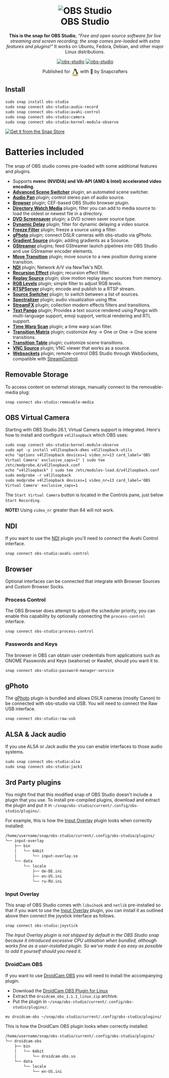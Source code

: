 <h1 align="center">
  <img src="https://avatars1.githubusercontent.com/u/7725691?v=3&s=256" alt="OBS Studio">
  <br />
  OBS Studio
</h1>

<p align="center"><b>This is the snap for OBS Studio</b>, <i>“Free and open source software for live streaming and screen recording; the snap comes pre-loaded with extra features and plugins!”</i> It works on Ubuntu, Fedora, Debian, and other major Linux distributions.</p>

<p align="center">
<a href="https://snapcraft.io/obs-studio"><img alt="obs-studio" src="https://snapcraft.io/obs-studio/badge.svg" /></a>
<a href="https://snapcraft.io/obs-studio"><img alt="obs-studio" src="https://snapcraft.io/obs-studio/trending.svg?name=0" /></a>
</p>

<!-- Uncomment and modify this when you have a screenshot
![my-snap-name](screenshot.png?raw=true "my-snap-name")
-->

<p align="center">Published for <img src="https://raw.githubusercontent.com/anythingcodes/slack-emoji-for-techies/gh-pages/emoji/tux.png" align="top" width="24" /> with 💝 by Snapcrafters</p>

## Install

    sudo snap install obs-studio
    sudo snap connect obs-studio:audio-record
    sudo snap connect obs-studio:avahi-control
    sudo snap connect obs-studio:camera
    sudo snap connect obs-studio:kernel-module-observe

[![Get it from the Snap Store](https://snapcraft.io/static/images/badges/en/snap-store-black.svg)](https://snapcraft.io/obs-studio)

# Batteries included

The snap of OBS studio comes pre-loaded with some additional features and plugins.

  * Supports **nvenc (NVIDIA) and VA-API (AMD & Intel) accelerated video encoding**.
  * **[Advanced Scene Switcher](https://github.com/WarmUpTill/SceneSwitcher)** plugin; an automated scene switcher.
  * **[Audio Pan](https://github.com/norihiro/obs-audio-pan-filter)** plugin; control stereo pan of audio source.
  * **[Browser](https://github.com/obsproject/obs-browser)** plugin; CEF-based OBS Studio browser plugin.
  * **[Directory Watch Media](https://github.com/exeldro/obs-dir-watch-media)** plugin; filter you can add to media source to load the oldest or newest file in a directory.
  * **[DVD Screensaver](https://github.com/univrsal/dvds3)** plugin; a DVD screen saver source type.
  * **[Dynamic Delay](https://github.com/exeldro/obs-dynamic-delay)** plugin; filter for dynamic delaying a video source.
  * **[Freeze Filter](https://github.com/exeldro/obs-freeze-filter)** plugin; freeze a source using a filter.
  * **[gPhoto](https://github.com/adlerweb/obs-gphoto)** plugin; connect DSLR cameras with obs-studio via gPhoto.
  * **[Gradient Source](https://github.com/exeldro/obs-gradient-source)** plugin; adding gradients as a Soource.
  * **[GStreamer](https://github.com/fzwoch/obs-gstreamer)** plugins; feed GStreamer launch pipelines into OBS Studio and use GStreamer encoder elements.
  * **[Move Transition](https://github.com/exeldro/obs-move-transition)** plugin; move source to a new position during scene transition.
  * **[NDI](https://github.com/Palakis/obs-ndi)** plugin; Network A/V via NewTek's NDI.
  * **[Recursion Effect](https://github.com/exeldro/obs-recursion-effect)** plugin; recursion effect filter.
  * **[Replay Source](https://github.com/exeldro/obs-replay-source)** plugin; slow motion replay async sources from memory.
  * **[RGB Levels](https://github.com/petrifiedpenguin/obs-rgb-levels-filter)** plugin; simple filter to adjust RGB levels.
  * **[RTSPServer](https://github.com/iamscottxu/obs-rtspserver/)** plugin; encode and publish to a RTSP stream.
  * **[Source Switcher](https://github.com/exeldro/obs-source-switcher)** plugin; to switch between a list of sources.
  * **[Spectralizer](https://github.com/univrsal/spectralizer)** plugin; audio visualization using fftw.
  * **[StreamFX](https://github.com/Xaymar/obs-StreamFX)** plugin; collection modern effects filters and transitions.
  * **[Text Pango](https://github.com/kkartaltepe/obs-text-pango)** plugin; Provides a text source rendered using Pango with multi-language support, emoji support, vertical rendering and RTL support.
  * **[Time Warp Scan](https://github.com/exeldro/obs-time-warp-scan)** plugin; a time warp scan filter.
  * **[Transition Matrix](https://github.com/admshao/obs-transition-matrix)** plugin; customize Any -> One or One -> One scene transitions.
  * **[Transition Table](https://github.com/exeldro/obs-transition-table)** plugin; customize scene transitions.
  * **[VNC Source](https://github.com/norihiro/obs-vnc)** plugin; VNC viewer that works as a source.
  * **[Websockets](https://github.com/Palakis/obs-websocket)** plugin; remote-control OBS Studio through WebSockets, compatible with [StreamControl](https://play.google.com/store/apps/details?id=dev.t4ils.obs_remote&hl=en).

## Removable Storage

To access content on external storage, manually connect to the removable-media plug:

```
snap connect obs-studio:removable-media
```

## OBS Virtual Camera

Starting with OBS Studio 26.1, Virtual Camera support is integrated. Here's
how to install and configure `v4l2loopback` which OBS uses:

```
sudo snap connect obs-studio:kernel-module-observe
sudo apt -y install v4l2loopback-dkms v4l2loopback-utils
echo "options v4l2loopback devices=1 video_nr=13 card_label='OBS Virtual Camera' exclusive_caps=1" | sudo tee /etc/modprobe.d/v4l2loopback.conf
echo "v4l2loopback" | sudo tee /etc/modules-load.d/v4l2loopback.conf
sudo modprobe -r v4l2loopback
sudo modprobe v4l2loopback devices=1 video_nr=13 card_label='OBS Virtual Camera' exclusive_caps=1
```

The `Start Virtual Camera` button is located in the Controls pane, just below `Start Recording`.

**NOTE!** Using `video_nr` greater than 64 will not work.

## NDI

If you want to use the [NDI](https://github.com/Palakis/obs-ndi) plugin you'll
need to connect the Avahi Control interface.

```
snap connect obs-studio:avahi-control
```

## Browser

Optional interfaces can be connected that integrate with Browser Sources and Custom Browser Socks.

### Process Control

The OBS Browser does attempt to adjust the scheduler priority, you can enable this capability by optionally connecting the `process-control` interface.

```
snap connect obs-studio:process-control
```

### Passwords and Keys

The browser in OBS can obtain user credentials from applications such as GNOME Passwords and Keys (seahorse) or Kwallet, should you want it to.

```
snap connect obs-studio:password-manager-service
```

## gPhoto

The [gPhoto](https://github.com/adlerweb/obs-gphoto) plugin is bundled and
allows DSLR cameras (mostly Canon) to be connected with obs-studio via USB.
You will need to connect the Raw USB interface.

```
snap connect obs-studio:raw-usb
```

## ALSA & Jack audio

If you use ALSA or Jack audio the you can enable interfaces to those audio systems.

    sudo snap connect obs-studio:alsa
    sudo snap connect obs-studio:jack1

## 3rd Party plugins

You might find that this modified snap of OBS Studio doesn't include a plugin that you use.
To install pre-compiled plugins, download and extract the plugin and put it in
`~/snap/obs-studio/current/.config/obs-studio/plugins/`.

For example, this is how the [Input Overlay](https://github.com/univrsal/input-overlay)
plugin looks when correctly installed:

```
/home/username/snap/obs-studio/current/.config/obs-studio/plugins/
└── input-overlay
    ├── bin
    │   └── 64bit
    │       └── input-overlay.so
    └── data
        └── locale
            ├── de-DE.ini
            ├── en-US.ini
            └── ru-RU.ini
```

### Input Overlay

This snap of OBS Studio comes with `libuihook` and `netlib` pre-installed so
that if you want to use the [Input Overlay](https://github.com/univrsal/input-overlay)
plugin, you can install it as outlined above then connect the joystick
interface as follows.

```
snap connect obs-studio:joystick
```

*The Input Overlay plugin is not shipped by default in the OBS Studio snap
because it introduced excessive CPU utilisation when bundled, although
works fine as a user-installed plugin. So we've made it as easy as possible
to add it yourself should you need it.*

### DroidCam OBS

If you want to use [DroidCam OBS](https://play.google.com/store/apps/details?id=com.dev47apps.obsdroidcam)
you will need to install the accompanying plugin.

  * Download the [DroidCam OBS Plugin for Linux](http://dev47apps.com/obs/)
  * Extract the `droidcam_obs_1.1.1_linux.zip` archive.
  * Put the plugin in `~/snap/obs-studio/current/.config/obs-studio/plugins/`.

```
mv droidcam-obs ~/snap/obs-studio/current/.config/obs-studio/plugins/
```

This is how the DroidCam OBS plugin looks when correctly installed:

```
/home/username/snap/obs-studio/current/.config/obs-studio/plugins/
└── droidcam-obs
    ├── bin
    │   └── 64bit
    │       └── droidcam-obs.so
    └── data
        └── locale
            └── en-US.ini
```
